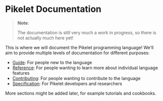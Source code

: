 # Pikelet Documentation

> **Note**:
>
> The documentation is still very much a work in progress, so there is not actually much here yet!

This is where we will document the Pikelet programming language!
We'll aim to provide multiple levels of documentation for different purposes:

- [Guide][guide]: For people new to the language
- [Reference][reference]: For people wanting to learn more about individual language features
- [Contributing][contributing]: For people wanting to contribute to the language
- [Specification][specification]: For Pikelet developers and researchers

[guide]: ./guide
[reference]: ./reference
[contributing]: ./contributing
[specification]: ./specification

More sections might be added later, for example tutorials and cookbooks.

